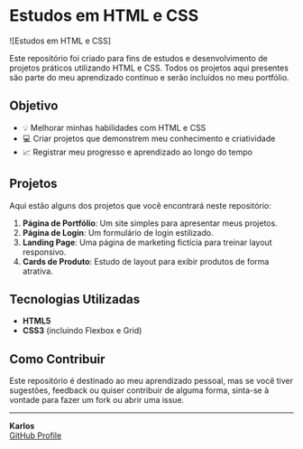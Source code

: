 # Estudos em HTML e CSS

![Estudos em HTML e CSS] 

Este repositório foi criado para fins de estudos e desenvolvimento de projetos práticos utilizando HTML e CSS. Todos os projetos aqui presentes são parte do meu aprendizado contínuo e serão incluídos no meu portfólio.

## Objetivo

- 💡 Melhorar minhas habilidades com HTML e CSS
- 💻 Criar projetos que demonstrem meu conhecimento e criatividade
- 📈 Registrar meu progresso e aprendizado ao longo do tempo

## Projetos

Aqui estão alguns dos projetos que você encontrará neste repositório:

1. **Página de Portfólio**: Um site simples para apresentar meus projetos.
2. **Página de Login**: Um formulário de login estilizado.
3. **Landing Page**: Uma página de marketing fictícia para treinar layout responsivo.
4. **Cards de Produto**: Estudo de layout para exibir produtos de forma atrativa.

## Tecnologias Utilizadas

- **HTML5**
- **CSS3** (incluindo Flexbox e Grid)

## Como Contribuir

Este repositório é destinado ao meu aprendizado pessoal, mas se você tiver sugestões, feedback ou quiser contribuir de alguma forma, sinta-se à vontade para fazer um fork ou abrir uma issue.

---

**Karlos**  
[GitHub Profile](https://github.com/karlosqwer) 
